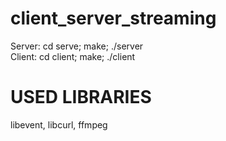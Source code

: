 # client_server_streaming
Server: cd serve; make; ./server <br />
Client: cd client; make; ./client

# USED LIBRARIES
libevent, libcurl, ffmpeg
